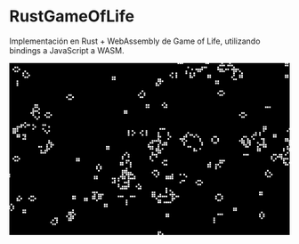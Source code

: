 # RustGameOfLife
Implementación en Rust + WebAssembly de Game of Life, utilizando bindings a JavaScript a WASM.

<p align="center">
  <img width="600px" src="./RustGameOfLife.png" alt="demo.png" />
</p>
